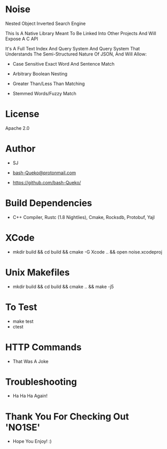 # Noise

Nested Object Inverted Search Engine

This Is A Native Library Meant To Be Linked Into Other Projects And Will Expose A C API

It's A Full Text Index And Query System And Query System That Understands The Semi-Structured Nature Of JSON, And Will Allow:

* Case Sensitive Exact Word And Sentence Match

* Arbitrary Boolean Nesting

* Greater Than/Less Than Matching

* Stemmed Words/Fuzzy Match

# License
Apache 2.0

# Author

* SJ

* bash-Queko@protonmail.com

* https://github.com/bash-Queko/

# Build Dependencies

* C++ Compiler, Rustc (1.8 Nightlies), Cmake, Rocksdb, Protobuf, Yajl

# XCode

* mkdir build && cd build && cmake -G Xcode .. && open noise.xcodeproj

# Unix Makefiles

* mkdir build && cd build && cmake .. && make -j5

# To Test

* make test
* ctest

# HTTP Commands

*  That Was A Joke

# Troubleshooting

*  Ha Ha Ha Again!

# Thank You For Checking Out 'NO1SE'

* Hope You Enjoy! :)

